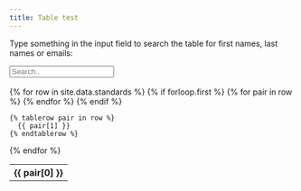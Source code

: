 ```yaml
---
title: Table test
---
```


<script src="https://ajax.googleapis.com/ajax/libs/jquery/3.5.1/jquery.min.js"></script>
<script>
$(document).ready(function(){
  $("#myInput").on("keyup", function() {
    var value = $(this).val().toLowerCase();
    $("#myTable tr").filter(function() {
      $(this).toggle($(this).text().toLowerCase().indexOf(value) > -1)
    });
  });
});
</script>

<p>Type something in the input field to search the table for first names, last names or emails:</p>  
<input id="myInput" type="text" placeholder="Search..">
<br><br>

<table>
  {% for row in site.data.standards %}
    {% if forloop.first %}
    <tr>
      {% for pair in row %}
        <th>{{ pair[0] }}</th>
      {% endfor %}
    </tr>
    <tbody id="myTable">
    {% endif %}
  
    {% tablerow pair in row %}
      {{ pair[1] }}
    {% endtablerow %}
  {% endfor %}
    </tbody>

</table>
